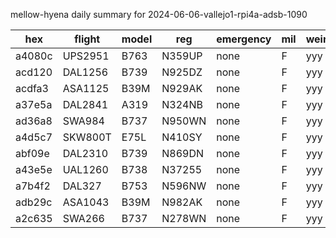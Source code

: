 mellow-hyena daily summary for 2024-06-06-vallejo1-rpi4a-adsb-1090

|hex|flight|model|reg|emergency|mil|weirdo|
|--|--|--|--|--|--|--|
|a4080c|UPS2951|B763|N359UP|none|F|yyy|
|acd120|DAL1256|B739|N925DZ|none|F|yyy|
|acdfa3|ASA1125|B39M|N929AK|none|F|yyy|
|a37e5a|DAL2841|A319|N324NB|none|F|yyy|
|ad36a8|SWA984|B737|N950WN|none|F|yyy|
|a4d5c7|SKW800T|E75L|N410SY|none|F|yyy|
|abf09e|DAL2310|B739|N869DN|none|F|yyy|
|a43e5e|UAL1260|B738|N37255|none|F|yyy|
|a7b4f2|DAL327|B753|N596NW|none|F|yyy|
|adb29c|ASA1043|B39M|N982AK|none|F|yyy|
|a2c635|SWA266|B737|N278WN|none|F|yyy|
